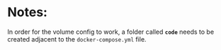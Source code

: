 # Notes:

In order for the volume config to work, a folder called **`code`** needs to be created adjacent to the `docker-compose.yml` file.
